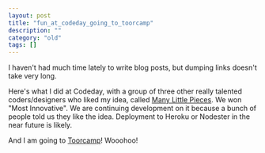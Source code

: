 ```yaml
---
layout: post
title: "fun_at_codeday_going_to_toorcamp"
description: ""
category: "old"
tags: []
---
```



I haven't had much time lately to write blog posts, but dumping links doesn't take very long.

Here's what I did at Codeday, with a group of three other really talented coders/designers who liked my idea, called [Many Little Pieces](https://github.com/jmptable/many-little-pieces/). We won "Most Innovative". We are continuing development on it because a bunch of people told us they like the idea. Deployment to Heroku or Nodester in the near future is likely.

And I am going to [Toorcamp](http://toorcamp.org/)! Wooohoo!

